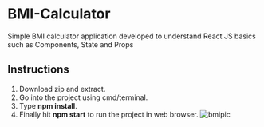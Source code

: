 # BMI-Calculator
Simple BMI calculator application developed to understand React JS basics such as Components, State and Props

## Instructions
1. Download zip and extract.
2. Go into the project using cmd/terminal.
3. Type **npm install**.
4. Finally hit **npm start** to run the project in web browser.
![bmipic](https://user-images.githubusercontent.com/23145752/46579377-bdb69a00-ca2d-11e8-909c-1248b49d7978.png)
